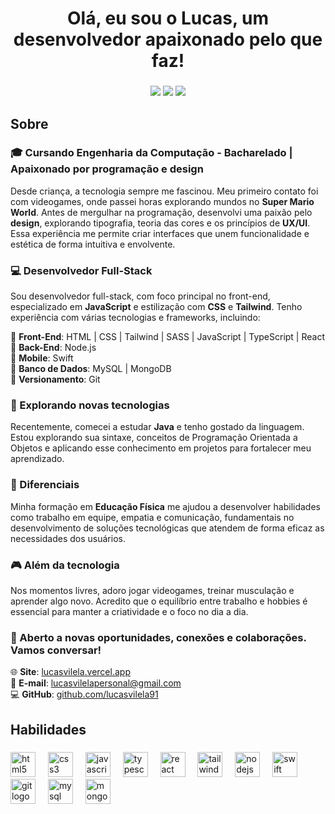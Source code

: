 <h1 align="center">Olá, eu sou o Lucas, um desenvolvedor apaixonado pelo que faz!</h1>

###
<p align="center">
<a href="https://lucasvilela.vercel.app"><img src="https://img.shields.io/badge/-Site-3423A6?style=flat-square&logo=Google-Chrome&logoColor=white"/></a>
<a href="mailto:lucasvilelapersonal@gmail.com"><img src="https://img.shields.io/badge/-Email-D62422?style=flat-square&labelColor=D62422&logo=gmail&logoColor=white"/></a>
<a href="https://www.linkedin.com/in/lucasfreitasvilela"><img src="https://img.shields.io/badge/-Linkedin-0077B5?style=flat-square&logo=linkedin&logoColor=white"/></a>


###

<h2 align="left">Sobre</h2>

###

### 🎓 Cursando Engenharia da Computação - Bacharelado | Apaixonado por programação e design

Desde criança, a tecnologia sempre me fascinou. Meu primeiro contato foi com videogames, onde passei horas explorando mundos no **Super Mario World**. Antes de mergulhar na programação, desenvolvi uma paixão pelo **design**, explorando tipografia, teoria das cores e os princípios de **UX/UI**. Essa experiência me permite criar interfaces que unem funcionalidade e estética de forma intuitiva e envolvente.

### 💻 Desenvolvedor Full-Stack

Sou desenvolvedor full-stack, com foco principal no front-end, especializado em **JavaScript** e estilização com **CSS** e **Tailwind**. Tenho experiência com várias tecnologias e frameworks, incluindo:

🔹 **Front-End**: HTML | CSS | Tailwind | SASS | JavaScript | TypeScript | React  
🔹 **Back-End**: Node.js  
🔹 **Mobile**: Swift  
🔹 **Banco de Dados**: MySQL | MongoDB  
🔹 **Versionamento**: Git

### 📌 Explorando novas tecnologias

Recentemente, comecei a estudar **Java** e tenho gostado da linguagem. Estou explorando sua sintaxe, conceitos de Programação Orientada a Objetos e aplicando esse conhecimento em projetos para fortalecer meu aprendizado.

### 🎯 Diferenciais

Minha formação em **Educação Física** me ajudou a desenvolver habilidades como trabalho em equipe, empatia e comunicação, fundamentais no desenvolvimento de soluções tecnológicas que atendem de forma eficaz as necessidades dos usuários.

### 🎮 Além da tecnologia

Nos momentos livres, adoro jogar videogames, treinar musculação e aprender algo novo. Acredito que o equilíbrio entre trabalho e hobbies é essencial para manter a criatividade e o foco no dia a dia.

### 📩 Aberto a novas oportunidades, conexões e colaborações. Vamos conversar!

🌐 **Site**: [lucasvilela.vercel.app](https://lucasvilela.vercel.app)  
📧 **E-mail**: [lucasvilelapersonal@gmail.com](mailto:lucasvilelapersonal@gmail.com)  
💻 **GitHub**: [github.com/lucasvilela91](https://github.com/lucasvilela91)


###

<h2 align="left">Habilidades</h2>

###

<div align="left">
  <img src="https://cdn.jsdelivr.net/gh/devicons/devicon/icons/html5/html5-original.svg" height="40" alt="html5 logo"  />
  <img width="12" />
  <img src="https://cdn.jsdelivr.net/gh/devicons/devicon/icons/css3/css3-original.svg" height="40" alt="css3 logo"  />
  <img width="12" />
  <img src="https://cdn.jsdelivr.net/gh/devicons/devicon/icons/javascript/javascript-original.svg" height="40" alt="javascript logo"  />
  <img width="12" />
  <img src="https://cdn.jsdelivr.net/gh/devicons/devicon/icons/typescript/typescript-original.svg" height="40" alt="typescript logo"  />
  <img width="12" />
  <img src="https://cdn.jsdelivr.net/gh/devicons/devicon/icons/react/react-original.svg" height="40" alt="react logo"  />
  <img width="12" />
  <img src="https://cdn.simpleicons.org/tailwindcss/06B6D4" height="40" alt="tailwindcss logo"  />
  <img width="12" />
  <img src="https://skillicons.dev/icons?i=nodejs" height="40" alt="nodejs logo"  />
  <img width="12" />
  <img src="https://cdn.jsdelivr.net/gh/devicons/devicon/icons/swift/swift-original.svg" height="40" alt="swift logo"  />
  <img width="12" />
  <img src="https://cdn.jsdelivr.net/gh/devicons/devicon/icons/git/git-original.svg" height="40" alt="git logo"  />
  <img width="12" />
  <img src="https://cdn.simpleicons.org/mysql/4479A1" height="40" alt="mysql logo"  />
  <img width="12" />
  <img src="https://cdn.jsdelivr.net/gh/devicons/devicon/icons/mongodb/mongodb-original.svg" height="40" alt="mongodb logo"  />
</div>

###


